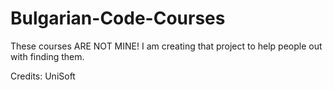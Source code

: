 # Bulgarian-Code-Courses
These courses ARE NOT MINE! I am creating that project to help people out with finding them. 

Credits: UniSoft
